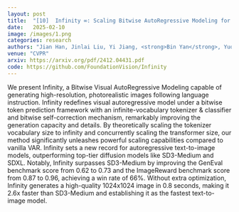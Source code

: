 ```yaml
---
layout: post
title:  "[10]  Infinity ∞: Scaling Bitwise AutoRegressive Modeling for High-Resolution Image Synthesis"
date:   2025-02-10
image: /images/1.png
categories: research
authors: "Jian Han, Jinlai Liu, Yi Jiang, <strong>Bin Yan</strong>, Yuqi Zhang, Zehuan Yuan, Bingyue Peng, Xiaobing Liu"
venue: "CVPR"
arxiv: https://arxiv.org/pdf/2412.04431.pdf
code: https://github.com/FoundationVision/Infinity
---
```


We present Infinity, a Bitwise Visual AutoRegressive Modeling capable of generating high-resolution, photorealistic images following language instruction. Infinity redefines visual autoregressive model under a bitwise token prediction framework with an infinite-vocabulary tokenizer & classifier and bitwise self-correction mechanism, remarkably improving the generation capacity and details. By theoretically scaling the tokenizer vocabulary size to infinity and concurrently scaling the transformer size, our method significantly unleashes powerful scaling capabilities compared to vanilla VAR. Infinity sets a new record for autoregressive text-to-image models, outperforming top-tier diffusion models like SD3-Medium and SDXL. Notably, Infinity surpasses SD3-Medium by improving the GenEval benchmark score from 0.62 to 0.73 and the ImageReward benchmark score from 0.87 to 0.96, achieving a win rate of 66%. Without extra optimization, Infinity generates a high-quality 1024x1024 image in 0.8 seconds, making it 2.6x faster than SD3-Medium and establishing it as the fastest text-to-image model.